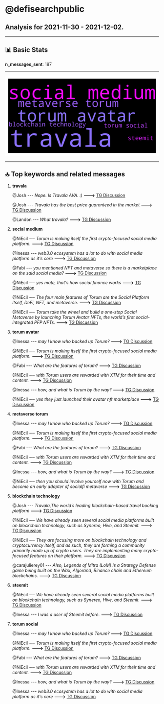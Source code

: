 # **@defisearchpublic**
 ## Analysis for **2021-11-30** - **2021-12-02**.

---

## 📊 **Basic Stats**

**n_messages_sent**: 187

---
![wordcloud](defisearchpublic_2Days_worcloud.png)

---


## 🔝 **Top keywords and related messages**

1. **travala**

    @Josh --- *Nope. Is Travala AVA. :)* **--->** [TG Discussion](https://t.me/defisearchpublic/239645)

    @Josh --- *Travala has the best price guaranteed in the market* **--->** [TG Discussion](https://t.me/defisearchpublic/239652)

    @Landon --- *What travala?* **--->** [TG Discussion](https://t.me/defisearchpublic/239646)

2. **social medium**

    @NiEcil --- *Torum is making itself the first crypto-focused social media platform.* **--->** [TG Discussion](https://t.me/defisearchpublic/239584)

    @Inessa --- *web3.0 ecosystem has a lot to do with social media platform as it's core* **--->** [TG Discussion](https://t.me/defisearchpublic/239563)

    @Fabi --- *you mentioned NFT and metaverse so there is a marketplace on the said social media?* **--->** [TG Discussion](https://t.me/defisearchpublic/239593)

    @NiEcil --- *yes mate, that's how social finance works* **--->** [TG Discussion](https://t.me/defisearchpublic/239590)

    @NiEcil --- *The four main features of Torum are the Social Platform itself, DeFi, NFT, and metaverse.* **--->** [TG Discussion](https://t.me/defisearchpublic/239592)

    @NiEcil --- *Torum  take the wheel and build a one-stop Social Metaverse by launching Torum Avatar NFTs, the world’s first social-integrated PFP NFTs.* **--->** [TG Discussion](https://t.me/defisearchpublic/239597)

3. **torum avatar**

    @Inessa --- *may I know who backed up Torum?* **--->** [TG Discussion](https://t.me/defisearchpublic/239600)

    @NiEcil --- *Torum is making itself the first crypto-focused social media platform.* **--->** [TG Discussion](https://t.me/defisearchpublic/239584)

    @Fabi --- *What are the features of torum?* **--->** [TG Discussion](https://t.me/defisearchpublic/239591)

    @NiEcil --- *with Torum users are rewarded with XTM for their time and content.* **--->** [TG Discussion](https://t.me/defisearchpublic/239588)

    @Inessa --- *how, and what is Torum by the way?* **--->** [TG Discussion](https://t.me/defisearchpublic/239567)

    @NiEcil --- *yes they just launched their avatar nft marketplace* **--->** [TG Discussion](https://t.me/defisearchpublic/239594)

4. **metaverse torum**

    @Inessa --- *may I know who backed up Torum?* **--->** [TG Discussion](https://t.me/defisearchpublic/239600)

    @NiEcil --- *Torum is making itself the first crypto-focused social media platform.* **--->** [TG Discussion](https://t.me/defisearchpublic/239584)

    @Fabi --- *What are the features of torum?* **--->** [TG Discussion](https://t.me/defisearchpublic/239591)

    @NiEcil --- *with Torum users are rewarded with XTM for their time and content.* **--->** [TG Discussion](https://t.me/defisearchpublic/239588)

    @Inessa --- *how, and what is Torum by the way?* **--->** [TG Discussion](https://t.me/defisearchpublic/239567)

    @NiEcil --- *then you should involve yourself now with Torum and become an early adapter of socialfi metaverse* **--->** [TG Discussion](https://t.me/defisearchpublic/239566)

5. **blockchain technology**

    @Josh --- *Travala,The world’s leading blockchain-based travel booking platform* **--->** [TG Discussion](https://t.me/defisearchpublic/239648)

    @NiEcil --- *We have already seen several social media platforms built on blockchain technology, such as Synereo, Hive, and Steemit.* **--->** [TG Discussion](https://t.me/defisearchpublic/239575)

    @NiEcil --- *They are focusing more on blockchain technology and cryptocurrency itself, and as such, they are forming a community primarily made up of crypto users. They are implementing many crypto-focused features on their platform.* **--->** [TG Discussion](https://t.me/defisearchpublic/239587)

    @carajulierey01 --- *Also, Legends of Mitra (LoM) is a Strategy Defense game being built on the Wax, Algorand, Binance chain and Ethereum blockchains.* **--->** [TG Discussion](https://t.me/defisearchpublic/239693)

6. **steemit**

    @NiEcil --- *We have already seen several social media platforms built on blockchain technology, such as Synereo, Hive, and Steemit.* **--->** [TG Discussion](https://t.me/defisearchpublic/239575)

    @Inessa --- *I was a user of Steemit before.* **--->** [TG Discussion](https://t.me/defisearchpublic/239576)

7. **torum social**

    @Inessa --- *may I know who backed up Torum?* **--->** [TG Discussion](https://t.me/defisearchpublic/239600)

    @NiEcil --- *Torum is making itself the first crypto-focused social media platform.* **--->** [TG Discussion](https://t.me/defisearchpublic/239584)

    @Fabi --- *What are the features of torum?* **--->** [TG Discussion](https://t.me/defisearchpublic/239591)

    @NiEcil --- *with Torum users are rewarded with XTM for their time and content.* **--->** [TG Discussion](https://t.me/defisearchpublic/239588)

    @Inessa --- *how, and what is Torum by the way?* **--->** [TG Discussion](https://t.me/defisearchpublic/239567)

    @Inessa --- *web3.0 ecosystem has a lot to do with social media platform as it's core* **--->** [TG Discussion](https://t.me/defisearchpublic/239563)


